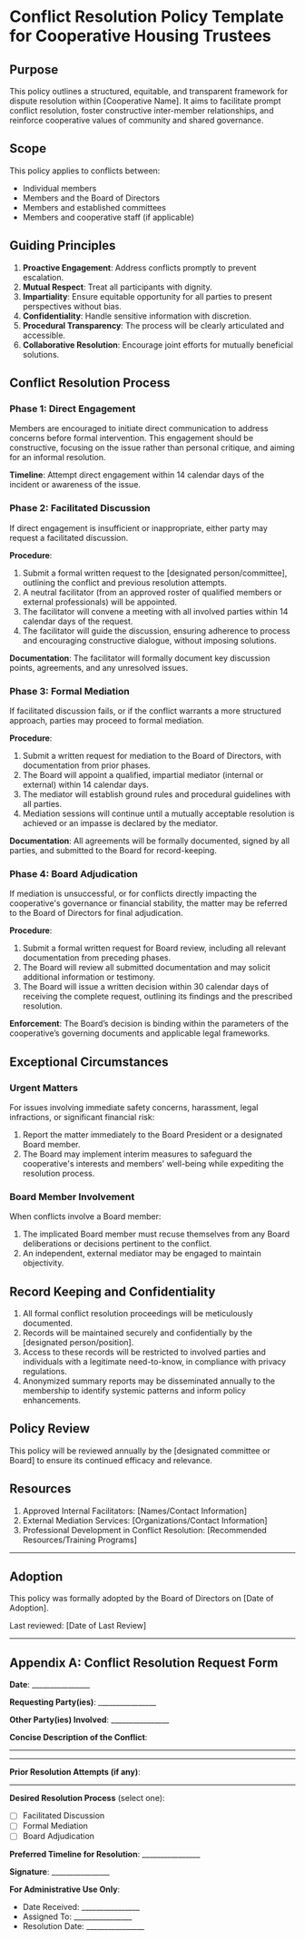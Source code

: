 # Conflict Resolution Policy Template for Cooperative Housing Trustees

## Purpose
This policy outlines a structured, equitable, and transparent framework for dispute resolution within [Cooperative Name]. It aims to facilitate prompt conflict resolution, foster constructive inter-member relationships, and reinforce cooperative values of community and shared governance.

## Scope
This policy applies to conflicts between:
- Individual members
- Members and the Board of Directors
- Members and established committees
- Members and cooperative staff (if applicable)

## Guiding Principles
1.  **Proactive Engagement**: Address conflicts promptly to prevent escalation.
2.  **Mutual Respect**: Treat all participants with dignity.
3.  **Impartiality**: Ensure equitable opportunity for all parties to present perspectives without bias.
4.  **Confidentiality**: Handle sensitive information with discretion.
5.  **Procedural Transparency**: The process will be clearly articulated and accessible.
6.  **Collaborative Resolution**: Encourage joint efforts for mutually beneficial solutions.

## Conflict Resolution Process

### Phase 1: Direct Engagement
Members are encouraged to initiate direct communication to address concerns before formal intervention. This engagement should be constructive, focusing on the issue rather than personal critique, and aiming for an informal resolution.

**Timeline**: Attempt direct engagement within 14 calendar days of the incident or awareness of the issue.

### Phase 2: Facilitated Discussion
If direct engagement is insufficient or inappropriate, either party may request a facilitated discussion.

**Procedure**:
1.  Submit a formal written request to the [designated person/committee], outlining the conflict and previous resolution attempts.
2.  A neutral facilitator (from an approved roster of qualified members or external professionals) will be appointed.
3.  The facilitator will convene a meeting with all involved parties within 14 calendar days of the request.
4.  The facilitator will guide the discussion, ensuring adherence to process and encouraging constructive dialogue, without imposing solutions.

**Documentation**: The facilitator will formally document key discussion points, agreements, and any unresolved issues.

### Phase 3: Formal Mediation
If facilitated discussion fails, or if the conflict warrants a more structured approach, parties may proceed to formal mediation.

**Procedure**:
1.  Submit a written request for mediation to the Board of Directors, with documentation from prior phases.
2.  The Board will appoint a qualified, impartial mediator (internal or external) within 14 calendar days.
3.  The mediator will establish ground rules and procedural guidelines with all parties.
4.  Mediation sessions will continue until a mutually acceptable resolution is achieved or an impasse is declared by the mediator.

**Documentation**: All agreements will be formally documented, signed by all parties, and submitted to the Board for record-keeping.

### Phase 4: Board Adjudication
If mediation is unsuccessful, or for conflicts directly impacting the cooperative's governance or financial stability, the matter may be referred to the Board of Directors for final adjudication.

**Procedure**:
1.  Submit a formal written request for Board review, including all relevant documentation from preceding phases.
2.  The Board will review all submitted documentation and may solicit additional information or testimony.
3.  The Board will issue a written decision within 30 calendar days of receiving the complete request, outlining its findings and the prescribed resolution.

**Enforcement**: The Board’s decision is binding within the parameters of the cooperative’s governing documents and applicable legal frameworks.

## Exceptional Circumstances

### Urgent Matters
For issues involving immediate safety concerns, harassment, legal infractions, or significant financial risk:
1.  Report the matter immediately to the Board President or a designated Board member.
2.  The Board may implement interim measures to safeguard the cooperative's interests and members' well-being while expediting the resolution process.

### Board Member Involvement
When conflicts involve a Board member:
1.  The implicated Board member must recuse themselves from any Board deliberations or decisions pertinent to the conflict.
2.  An independent, external mediator may be engaged to maintain objectivity.

## Record Keeping and Confidentiality

1.  All formal conflict resolution proceedings will be meticulously documented.
2.  Records will be maintained securely and confidentially by the [designated person/position].
3.  Access to these records will be restricted to involved parties and individuals with a legitimate need-to-know, in compliance with privacy regulations.
4.  Anonymized summary reports may be disseminated annually to the membership to identify systemic patterns and inform policy enhancements.

## Policy Review
This policy will be reviewed annually by the [designated committee or Board] to ensure its continued efficacy and relevance.

## Resources

1.  Approved Internal Facilitators: [Names/Contact Information]
2.  External Mediation Services: [Organizations/Contact Information]
3.  Professional Development in Conflict Resolution: [Recommended Resources/Training Programs]

---

## Adoption
This policy was formally adopted by the Board of Directors on [Date of Adoption].

Last reviewed: [Date of Last Review]

---

## Appendix A: Conflict Resolution Request Form

**Date**: ________________

**Requesting Party(ies)**: ________________

**Other Party(ies) Involved**: ________________

**Concise Description of the Conflict**:
________________
________________

**Prior Resolution Attempts (if any)**:
________________

**Desired Resolution Process** (select one):
- [ ] Facilitated Discussion
- [ ] Formal Mediation
- [ ] Board Adjudication

**Preferred Timeline for Resolution**: ________________

**Signature**: ________________

**For Administrative Use Only**:
- Date Received: ________________
- Assigned To: ________________
- Resolution Date: ________________


